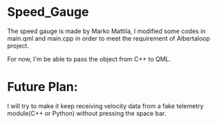 # Speed_Gauge
The speed gauge is made by Marko Mattila, I modified some codes in main.qml and main.cpp in order to meet the requirement of Albertaloop project.

For now, I'm be able to pass the object from C++ to QML.

# Future Plan: 
I will try to make it keep receiving velocity data from a fake telemetry module(C++ or Python) without pressing the space bar.
